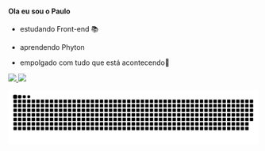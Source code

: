 #### Ola eu sou o Paulo 
- estudando Front-end 📚
- aprendendo Phyton
- empolgado com tudo que está acontecendo🤗




  <a href="h://git.com/Poullrs">
 <img height = "180em" src = "https://github-readme-stats.vercel.app/api?username=Poullrs&show_icons=true&theme=merko&include_all_commits=true&count_private=true" />
    <img height="180em" src="https://github-readme-stats.vercel.app/api/top-langs/?username=Poullrs&layout=compact&langs_count=7&theme=dracula"/> 
 


![Snake animation](https://github.com/Poullrs/Poullrs/blob/output/github-contribution-grid-snake.svg)

  </div>


 






  

